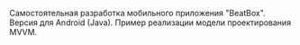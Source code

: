 Самостоятельная разработка мобильного приложения "BeatBox". Версия для Android (Java).
Пример реализации модели проектирования MVVM.
